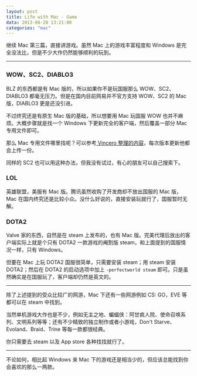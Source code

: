 ```yaml
---
layout: post
title: Life with Mac - Game
data: 2013-08-28 13:21:00
categories: "mac"
---
```


继续 Mac 第三篇，直接讲游戏。虽然 Mac 上的游戏丰富程度和 Windows 是完全没法比，但是不少大作仍然能够顺利的玩到。

---

### WOW、SC2、DIABLO3

BLZ 的东西都是有 Mac 版的，所以如果你不是玩国服那么 WOW、SC2、DIABLO3 都毫无压力。但是在国内目前网易并不官方支持 WOW、SC2 的 Mac 版，DIABLO3 更是还没引进。

不过终究还是有原生 Mac 版的基础，所以想要用 Mac 玩国服 WOW 也并不麻烦。大概步骤就是找一个 Windows 下更新完全的客户端，然后覆盖一部分 Mac 专用文件即可。

那么 Mac 专用文件哪里找呢？可以参考[ Vincero 整理的内容](http://bbs.ngacn.cc/read.php?tid=5546359)，每次版本更新他都会上传一份。

同样的 SC2 也可以用这种办法，但我没有试过，有心的朋友可以自己搜索下。

### LOL

英雄联盟，美服有 Mac 版。腾讯虽然收购了开发商却不放出国服的 Mac 版，Mac 在国内终究还是比较小众。没什么好说的，直接安装玩就行了，国服暂时无解。

### DOTA2

Valve 家的东西，自然是在 steam 上发布的，也有 Mac 版。完美代理后放出的客户端实际上就是个只有 DOTA2 一款游戏的阉割版 steam，和上面提到的国服情况一样，只有 Windows。

但要在 Mac 上玩 DOTA2 国服很简单，只需要安装 steam；用 steam 安装 DOTA2；然后在 DOTA2 的启动选项中加上 `-perfectworld steam` 即可。只是虽然确实是在国服玩了，客户端却仍然是英文的。

---

除了上述提到的受众比较广的网游，Mac 下还有一些网游例如 CS: GO，EVE 等都可以在 steam 中找到。

当然单机游戏大作也是不少，例如无主之地、蝙蝠侠：阿甘疯人院、使命召唤系列、文明系列等等；还有不少精致的独立制作或者小游戏，Don't Starve、Evoland、Braid、Trine 等每一款都很经典。

你只需要去 steam 以及 App store 各种找找就行了。

---

不论如何，相比起 Windows 来 Mac 下的游戏还是相当少的，但应该总能找到你会喜欢的那么一两款。

